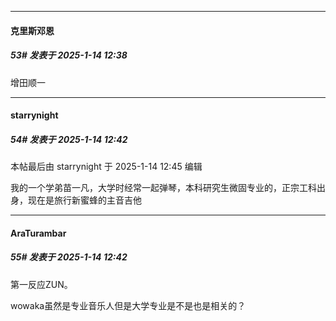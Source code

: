 ﻿
*****

####  克里斯邓恩  
##### 53#       发表于 2025-1-14 12:38

增田顺一


*****

####  starrynight  
##### 54#       发表于 2025-1-14 12:42

 本帖最后由 starrynight 于 2025-1-14 12:45 编辑 

我的一个学弟苗一凡，大学时经常一起弹琴，本科研究生微固专业的，正宗工科出身，现在是旅行新蜜蜂的主音吉他

*****

####  AraTurambar  
##### 55#       发表于 2025-1-14 12:42

第一反应ZUN。

wowaka虽然是专业音乐人但是大学专业是不是也是相关的？

